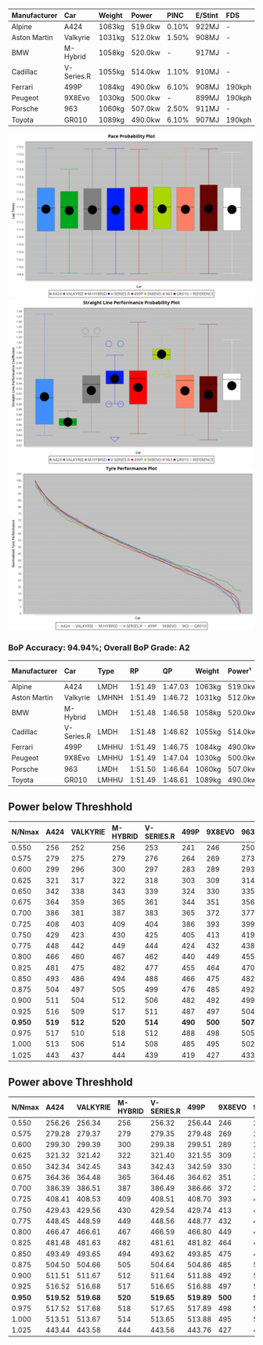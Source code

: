 | Manufacturer | Car        | Weight | Power   | PINC    | E/Stint | FDS     |
|:-|:-|:-|:-|:-|:-|:-|
| Alpine       | A424       | 1063kg | 519.0kw | 0.10%   | 922MJ   |    -    |
| Aston Martin | Valkyrie   | 1031kg | 512.0kw | 1.50%   | 908MJ   |    -    |
| BMW          | M-Hybrid   | 1058kg | 520.0kw |    -    | 917MJ   |    -    |
| Cadillac     | V-Series.R | 1055kg | 514.0kw | 1.10%   | 910MJ   |    -    |
| Ferrari      | 499P       | 1084kg | 490.0kw | 6.10%   | 908MJ   | 190kph  |
| Peugeot      | 9X8Evo     | 1030kg | 500.0kw |    -    | 899MJ   | 190kph  |
| Porsche      | 963        | 1060kg | 507.0kw | 2.50%   | 911MJ   |    -    |
| Toyota       | GR010      | 1089kg | 490.0kw | 6.10%   | 907MJ   | 190kph  |

![PACECHART](./IMG/AUTO.png)
![STRAIGHTLINEPERFORMANCECHART](./IMG/AUTO_sp.png)
![TYREPERFORMANCECHART](./IMG/AUTO_tw.png)

### BoP Accuracy: 94.94%; Overall BoP Grade: A2
| Manufacturer | Car        | Type  | RP      | QP      | Weight | Power¹  | Threshhold | PINC    | Power²   | E/Stint | AVG Vmax  | FDS     | RDLC | L/Stint | BOP-Grade | Model Accuracy | Model Points | Match%  | SimDiff |
|:-|:-|:-|:-|:-|:-|:-|:-|:-|:-|:-|:-|:-|:-|:-|:-|:-|:-|:-|:-|
| Alpine       | A424       | LMDH  | 1:51.49 | 1:47.03 | 1063kg | 519.0kw | 250.0kph   | 0.10%   | 519.50kw |  922MJ  | 278.71kph |    -    | 1.01 | 34      | ~A1       | 98.94%         | 2047         | 97.49%  | -0.31   |
| Aston Martin | Valkyrie   | LMHNH | 1:51.49 | 1:46.72 | 1031kg | 512.0kw | 250.0kph   | 1.50%   | 519.70kw |  908MJ  | 272.50kph |    -    | 1.06 | 34      | +C2       | 100.00%        | 247          | 71.02%  | #       |
| BMW          | M-Hybrid   | LMDH  | 1:51.48 | 1:46.58 | 1058kg | 520.0kw | 250.0kph   |    -    | 520.00kw |  917MJ  | 281.73kph |    -    | 1.01 | 34      | ~A1       | 98.84%         | 3070         | 100.00% | -0.05   |
| Cadillac     | V-Series.R | LMDH  | 1:51.48 | 1:46.62 | 1055kg | 514.0kw | 250.0kph   | 1.10%   | 519.70kw |  910MJ  | 283.28kph |    -    | 1.01 | 34      | ~A1       | 98.94%         | 5427         | 95.32%  | +0.58   |
| Ferrari      | 499P       | LMHHU | 1:51.49 | 1:46.75 | 1084kg | 490.0kw | 250.0kph   | 6.10%   | 519.90kw |  908MJ  | 280.05kph | 190kph  | 1.02 | 34      | ~A1       | 100.00%        | 6554         | 100.00% | +0.71   |
| Peugeot      | 9X8Evo     | LMHHU | 1:51.49 | 1:47.04 | 1030kg | 500.0kw | 250.0kph   |    -    | 500.00kw |  899MJ  | 291.78kph | 190kph  | 1.02 | 34      | ~A1       | 100.00%        | 1457         | 96.69%  | +0.58   |
| Porsche      | 963        | LMDH  | 1:51.50 | 1:46.64 | 1060kg | 507.0kw | 250.0kph   | 2.50%   | 519.70kw |  911MJ  | 280.44kph |    -    | 1.01 | 34      | ~A1       | 99.91%         | 14205        | 100.00% | +0.15   |
| Toyota       | GR010      | LMHHU | 1:51.49 | 1:46.61 | 1089kg | 490.0kw | 250.0kph   | 6.10%   | 519.90kw |  907MJ  | 277.56kph | 190kph  | 1.01 | 34      | ~A1       | 99.73%         | 4795         | 99.02%  | +0.68   |

## Power below Threshhold
| N/Nmax    | A424    | VALKYRIE | M-HYBRID | V-SERIES.R | 499P    | 9X8EVO  | 963     | GR010   |
|:-|:-|:-|:-|:-|:-|:-|:-|:-|
|  0.550    |  256    |  252     |  256     |  253       |  241    |  246    |  250    |  241    |
|  0.575    |  279    |  275     |  279     |  276       |  264    |  269    |  273    |  264    |
|  0.600    |  299    |  296     |  300     |  297       |  283    |  289    |  293    |  283    |
|  0.625    |  321    |  317     |  322     |  318       |  303    |  309    |  314    |  303    |
|  0.650    |  342    |  338     |  343     |  339       |  324    |  330    |  335    |  324    |
|  0.675    |  364    |  359     |  365     |  361       |  344    |  351    |  356    |  344    |
|  0.700    |  386    |  381     |  387     |  383       |  365    |  372    |  377    |  365    |
|  0.725    |  408    |  403     |  409     |  404       |  386    |  393    |  399    |  386    |
|  0.750    |  429    |  423     |  430     |  425       |  405    |  413    |  419    |  405    |
|  0.775    |  448    |  442     |  449     |  444       |  424    |  432    |  438    |  424    |
|  0.800    |  466    |  460     |  467     |  462       |  440    |  449    |  455    |  440    |
|  0.825    |  481    |  475     |  482     |  477       |  455    |  464    |  470    |  455    |
|  0.850    |  493    |  486     |  494     |  488       |  466    |  475    |  482    |  466    |
|  0.875    |  504    |  497     |  505     |  499       |  476    |  485    |  492    |  476    |
|  0.900    |  511    |  504     |  512     |  506       |  482    |  492    |  499    |  482    |
|  0.925    |  516    |  509     |  517     |  511       |  487    |  497    |  504    |  487    |
| **0.950** | **519** | **512**  | **520**  | **514**    | **490** | **500** | **507** | **490** |
|  0.975    |  517    |  510     |  518     |  512       |  488    |  498    |  505    |  488    |
|  1.000    |  513    |  506     |  514     |  508       |  485    |  495    |  502    |  485    |
|  1.025    |  443    |  437     |  444     |  439       |  419    |  427    |  433    |  419    |

## Power above Threshhold
| N/Nmax    | A424       | VALKYRIE   | M-HYBRID | V-SERIES.R | 499P       | 9X8EVO  | 963        | GR010      |
|:-|:-|:-|:-|:-|:-|:-|:-|:-|
|  0.550    |  256.26    |  256.34    |  256     |  256.32    |  256.44    |  246    |  256.33    |  256.44    |
|  0.575    |  279.28    |  279.37    |  279     |  279.35    |  279.48    |  269    |  279.36    |  279.48    |
|  0.600    |  299.30    |  299.39    |  300     |  299.38    |  299.51    |  289    |  299.39    |  299.51    |
|  0.625    |  321.32    |  321.42    |  322     |  321.40    |  321.55    |  309    |  321.42    |  321.55    |
|  0.650    |  342.34    |  342.45    |  343     |  342.43    |  342.59    |  330    |  342.44    |  342.59    |
|  0.675    |  364.36    |  364.48    |  365     |  364.46    |  364.62    |  351    |  364.47    |  364.62    |
|  0.700    |  386.39    |  386.51    |  387     |  386.49    |  386.66    |  372    |  386.50    |  386.66    |
|  0.725    |  408.41    |  408.53    |  409     |  408.51    |  408.70    |  393    |  408.53    |  408.70    |
|  0.750    |  429.43    |  429.56    |  430     |  429.54    |  429.74    |  413    |  429.56    |  429.74    |
|  0.775    |  448.45    |  448.59    |  449     |  448.56    |  448.77    |  432    |  448.58    |  448.77    |
|  0.800    |  466.47    |  466.61    |  467     |  466.59    |  466.80    |  449    |  466.61    |  466.80    |
|  0.825    |  481.48    |  481.63    |  482     |  481.61    |  481.82    |  464    |  481.63    |  481.82    |
|  0.850    |  493.49    |  493.65    |  494     |  493.62    |  493.85    |  475    |  493.64    |  493.85    |
|  0.875    |  504.50    |  504.66    |  505     |  504.64    |  504.86    |  485    |  504.66    |  504.86    |
|  0.900    |  511.51    |  511.67    |  512     |  511.64    |  511.88    |  492    |  511.66    |  511.88    |
|  0.925    |  516.52    |  516.68    |  517     |  516.65    |  516.88    |  497    |  516.67    |  516.88    |
| **0.950** | **519.52** | **519.68** | **520**  | **519.65** | **519.89** | **500** | **519.68** | **519.89** |
|  0.975    |  517.52    |  517.68    |  518     |  517.65    |  517.89    |  498    |  517.67    |  517.89    |
|  1.000    |  513.51    |  513.67    |  514     |  513.65    |  513.88    |  495    |  513.67    |  513.88    |
|  1.025    |  443.44    |  443.58    |  444     |  443.56    |  443.76    |  427    |  443.58    |  443.76    |
